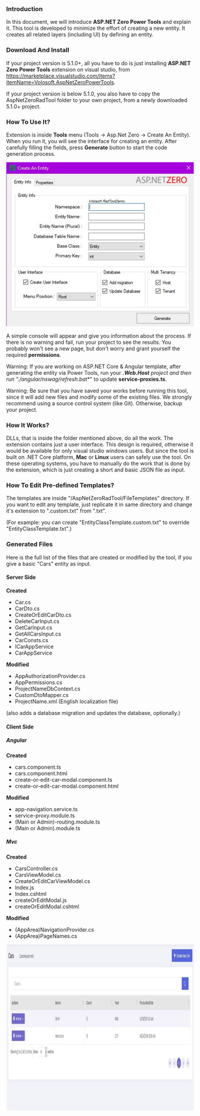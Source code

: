 
### Introduction

 In this document, we will introduce **ASP.NET Zero Power Tools** and explain it. This tool is developed to minimize the effort of creating a new entity. It creates all related layers (including UI) by defining an entity.

### Download And Install

 If your project version is 5.1.0+, all you have to do is just installing **ASP.NET Zero Power Tools** extension on visual studio, from https://marketplace.visualstudio.com/items?itemName=Volosoft.AspNetZeroPowerTools.

 If your project version is below 5.1.0, you also have to copy the AspNetZeroRadTool folder to your own project, from a newly downloaded 5.1.0+ project.

### How To Use It?

 Extension is inside **Tools** menu (Tools -> Asp.Net Zero -> Create An Entity). When you run it, you will see the interface for creating an entity. After carefully filling the fields, press **Generate** button to start the code generation process. 

 <img src="images/RadToolUI.jpg" alt="Extension UI" class="img-thumbnail" width="507" height="440" />

 A simple console will appear and give you information about the process. If there is no warning and fail, run your project to see the results. You probably won't see a new page, but don't worry and grant yourself the required **permissions**.

Warning: If you are working on ASP.NET Core & Angular template, after generating the entity via Power Tools, run your ***.Web.Host** project and then run "**./angular/nswag/refresh.bat**" to update **service-proxies.ts**.

 Warning: Be sure that you have saved your works before running this tool, since it will add new files and modify some of the existing files. We strongly recommend using a source control system (like Git). Otherwise, backup your project.

### How It Works?

 DLLs, that is inside the folder mentioned above, do all the work. The extension contains just a user interface. This design is required, otherwise it would be available for only visual studio windows users. But since the tool is built on .NET Core platform, **Mac** or **Linux** users can safely use the tool. On these operating systems, you have to manually do the work that is done by the extension, which is just creating a short and basic JSON file as input.

### How To Edit Pre-defined Templates?

 The templates are inside "/AspNetZeroRadTool/FileTemplates" directory. If you want to edit any template, just replicate it in same directory and change it's extension to ".custom.txt" from ".txt". 

 (For example: you can create "EntityClassTemplate.custom.txt" to override "EntityClassTemplate.txt".)

### Generated Files

 Here is the full list of the files that are created or modified by the tool, if you give a basic "Cars" entity as input.

#### Server Side

**Created**

 -   Car.cs
 -   CarDto.cs
 -   CreateOrEditCarDto.cs
 -   DeleteCarInput.cs
 -   GetCarInput.cs
 -   GetAllCarsInput.cs
 -   CarConsts.cs
 -   ICarAppService
 -   CarAppService

**Modified**

 -   AppAuthorizationProvider.cs
 -   AppPermissions.cs
 -   ProjectNameDbContext.cs
 -   CustomDtoMapper.cs
 -   ProjectName.xml (English localization file)

 (also adds a database migration and updates the database, optionally.)

#### Client Side

##### Angular

**Created**

 -   cars.component.ts
 -   cars.component.html
 -   create-or-edit-car-modal.component.ts
 -   create-or-edit-car-modal.component.html

**Modified**

 -   app-navigation.service.ts
 -   service-proxy.module.ts
 -   (Main or Admin)-routing.module.ts
 -   (Main or Admin).module.ts

##### Mvc

**Created**

 -   CarsController.cs
 -   CarsViewModel.cs
 -   CreateOrEditCarViewModel.cs
 -   Index.js
 -   Index.cshtml
 -   createOrEditModal.js
 -   createOrEditModal.cshtml

**Modified**

 -   (AppArea)NavigationProvider.cs
 -   (AppArea)PageNames.cs


 <img src="images/RadToolCarsTable.jpg" alt="Generated User Interface" class="img-thumbnail" width="1371" height="445" />